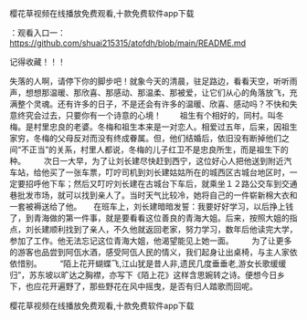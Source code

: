 樱花草视频在线播放免费观看,十款免费软件app下载

：观看入口一：https://github.com/shuai215315/atofdh/blob/main/README.md


记得收藏！！！



失落的人啊，请停下你的脚步吧！就象今天的清晨，驻足路边，看看天空，听听雨声，想想那温暖、那欣喜、那感动、那温柔、那被爱，让它们从心的角落放飞，充满整个灵魂。还有许多的日子，不是还会有许多的温暖、欣喜、感动吗？不快和失意终究会过去，只要你有一个诗意的心境！
　　祖生有个相好的，同村。叫冬梅。是村里忠良的老婆。冬梅和祖生本来是一对恋人。相爱过五年，后来，因祖生家穷，冬梅的父母反对而没有终成眷属。但，他们结婚后，依旧没有断掉他们之间“不正当”的关系，村里人都说，冬梅的儿子红卫不是忠良所生，而是祖生下的种。
　　次日一大早，为了让刘长建尽快赶到西宁，这位好心人把他送到附近汽车站，给他买了一张车票，叮咛司机到刘长建姑姑所在的城西区古城台地区时，一定要招呼他下车；然后又叮咛刘长建在古城台下车后，就乘坐１２路公交车到交通巷批发市场，就可以找到亲人了。当时天气比较冷，她将自己的一件崭新棉大衣和一套被褥送给了他。　　在班车上，刘长建暗暗发誓：我要好好学习，以后挣上钱了，到青海做的第一件事，就是要看看这位善良的青海大姐。后来，按照大姐的指点，刘长建顺利找到了亲人，不久他就返回老家，努力学习，数年后他读完大学，参加了工作。他无法忘记这位青海大姐，他渴望能见上她一面。
　　为了让更多的游客也品尝到阿佤水酒，感受阿佤人民的情义，我们起身让出桌椅，与主人家依依惜别。
　　“陌上花开蝴蝶飞,江山犹是昔人非,遗民几度垂垂老,游女长歌缓缓归”，苏东坡以旷达之胸襟，亦写下《陌上花》这样含思婉转之诗。便想今日乡下，也应花开遍野了，那些野花在风中摇曳，是否有归人踏歌而回呢。







樱花草视频在线播放免费观看,十款免费软件app下载
